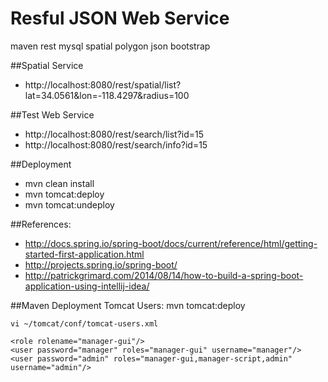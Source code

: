 Resful JSON Web Service
========================
maven rest mysql spatial polygon json bootstrap

##Spatial Service
* http://localhost:8080/rest/spatial/list?lat=34.0561&lon=-118.4297&radius=100 

##Test Web Service
* http://localhost:8080/rest/search/list?id=15 
* http://localhost:8080/rest/search/info?id=15


##Deployment
* mvn clean install
* mvn tomcat:deploy
* mvn tomcat:undeploy

##References:
* http://docs.spring.io/spring-boot/docs/current/reference/html/getting-started-first-application.html
* http://projects.spring.io/spring-boot/
* http://patrickgrimard.com/2014/08/14/how-to-build-a-spring-boot-application-using-intellij-idea/

##Maven Deployment Tomcat Users: mvn tomcat:deploy 

```
vi ~/tomcat/conf/tomcat-users.xml

<role rolename="manager-gui"/>
<user password="manager" roles="manager-gui" username="manager"/>
<user password="admin" roles="manager-gui,manager-script,admin" username="admin"/>
```
